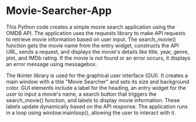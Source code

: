 # Movie-Searcher-App

This Python code creates a simple movie search application using the OMDB API. The application uses the requests library to make API requests to retrieve movie information based on user input. The search_movie() function gets the movie name from the entry widget, constructs the API URL, sends a request, and displays the movie's details like title, year, genre, plot, and IMDb rating. If the movie is not found or an error occurs, it displays an error message using messagebox.

The tkinter library is used for the graphical user interface (GUI). It creates a main window with a title "Movie Searcher" and sets its size and background color. GUI elements include a label for the heading, an entry widget for the user to input a movie's name, a search button that triggers the search_movie() function, and labels to display movie information. These labels update dynamically based on the API response. The application runs in a loop using window.mainloop(), allowing the user to interact with it.






